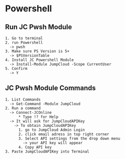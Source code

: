 # Powershell
  ## Run JC Pwsh Module
    1. Go to terminal
    2. run Powershell
      -> pwsh
    3. Make sure PS Version is 5+
      -> $PSVersionTable
    4. Install JC Powershell Module
      -> Install-Module JumpCloud -Scope CurrentUser
    5. Confirm 
      -> Y
  
  ## JC Pwsh Module Commands
    1. List Commands
      -> Get-Command -Module JumpCloud
    2. Run a command
      -> Connect-JCOnline
          * Type !? for Help
      -> It will ask for JumpCloudAPIKey
        -> To obtain JumpCloudAPIKey
          1. go to JumpCloud Admin Login 
          2. click email adress in top right corner
          3. Select API settings from the drop down menu
          	-> your API key will appear 
          4. Copy API key
    3. Paste JumpCloudAPIKey into Terminal
            
    

